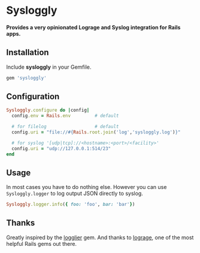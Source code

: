 # Sysloggly

#### Provides a very opinionated Lograge and Syslog integration for Rails apps.


## Installation

Include **sysloggly** in your Gemfile.

```ruby
gem 'sysloggly'
```

## Configuration

```ruby
Sysloggly.configure do |config|
  config.env = Rails.env         # default

  # for filelog                  # default
  config.uri = "file://#{Rails.root.join('log','sysloggly.log')}"

  # for syslog '[udp|tcp]://<hostname>:<port>/<facility>'
  config.uri = "udp://127.0.0.1:514/23"
end

```

## Usage

In most cases you have to do nothing else.
However you can use `Sysloggly.logger` to log output JSON directly to syslog.

```ruby
Sysloggly.logger.info({ foo: 'foo', bar: 'bar'})
```


## Thanks

Greatly inspired by the [logglier](https://github.com/freeformz/logglier) gem.
And thanks to [lograge](https://github.com/roidrage/lograge), one of the most helpful Rails gems out there.
